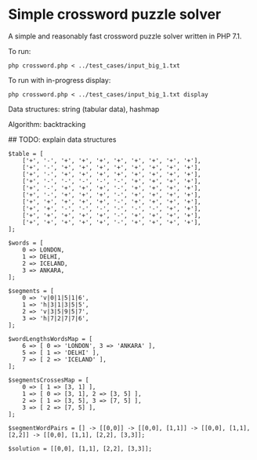# Simple crossword puzzle solver

A simple and reasonably fast crossword puzzle solver written in PHP 7.1.

To run:

`php crossword.php < ../test_cases/input_big_1.txt`

To run with in-progress display:

`php crossword.php < ../test_cases/input_big_1.txt display`

Data structures: string (tabular data), hashmap

Algorithm: backtracking

## TODO: explain data structures

```
$table = [
    ['+', '-', '+', '+', '+', '+', '+', '+', '+', '+'],
    ['+', '-', '+', '+', '+', '+', '+', '+', '+', '+'],
    ['+', '-', '+', '+', '+', '+', '+', '+', '+', '+'],
    ['+', '-', '-', '-', '-', '-', '+', '+', '+', '+'],
    ['+', '-', '+', '+', '+', '-', '+', '+', '+', '+'],
    ['+', '-', '+', '+', '+', '-', '+', '+', '+', '+'],
    ['+', '+', '+', '+', '+', '-', '+', '+', '+', '+'],
    ['+', '+', '-', '-', '-', '-', '-', '-', '+', '+'],
    ['+', '+', '+', '+', '+', '-', '+', '+', '+', '+'],
    ['+', '+', '+', '+', '+', '-', '+', '+', '+', '+'],
];

$words = [
    0 => LONDON,
    1 => DELHI,
    2 => ICELAND,
    3 => ANKARA,
];

$segments = [
    0 => 'v|0|1|5|1|6',
    1 => 'h|3|1|3|5|5',
    2 => 'v|3|5|9|5|7',
    3 => 'h|7|2|7|7|6',
];

$wordLengthsWordsMap = [
    6 => [ 0 => 'LONDON', 3 => 'ANKARA' ],
    5 => [ 1 => 'DELHI' ],
    7 => [ 2 => 'ICELAND' ],
];

$segmentsCrossesMap = [
    0 => [ 1 => [3, 1] ],
    1 => [ 0 => [3, 1], 2 => [3, 5] ],
    2 => [ 1 => [3, 5], 3 => [7, 5] ],
    3 => [ 2 => [7, 5] ],
];

$segmentWordPairs = [] -> [[0,0]] -> [[0,0], [1,1]] -> [[0,0], [1,1], [2,2]] -> [[0,0], [1,1], [2,2], [3,3]];

$solution = [[0,0], [1,1], [2,2], [3,3]];
```

